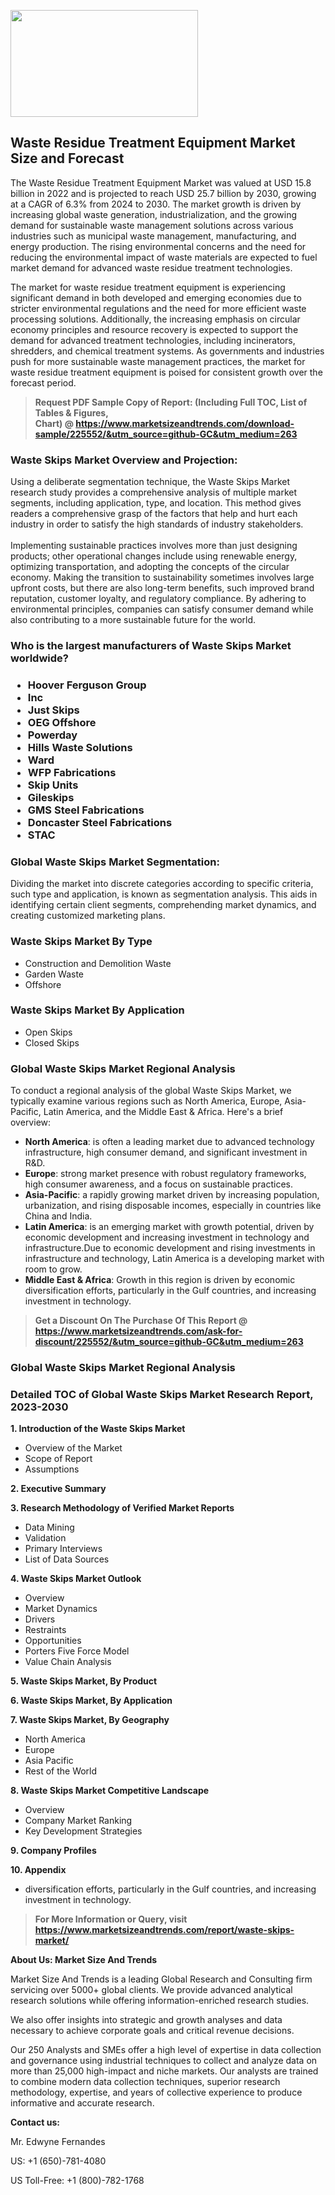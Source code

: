 <p><img class="alignnone size-medium wp-image-20088" src="https://ffe5etoiles.com/wp-content/uploads/2024/12/MST1-300x171.png" alt="" width="300" height="171" /></p><h2>Waste Residue Treatment Equipment Market Size and Forecast</h2><p>The Waste Residue Treatment Equipment Market was valued at USD 15.8 billion in 2022 and is projected to reach USD 25.7 billion by 2030, growing at a CAGR of 6.3% from 2024 to 2030. The market growth is driven by increasing global waste generation, industrialization, and the growing demand for sustainable waste management solutions across various industries such as municipal waste management, manufacturing, and energy production. The rising environmental concerns and the need for reducing the environmental impact of waste materials are expected to fuel market demand for advanced waste residue treatment technologies.</p><p>The market for waste residue treatment equipment is experiencing significant demand in both developed and emerging economies due to stricter environmental regulations and the need for more efficient waste processing solutions. Additionally, the increasing emphasis on circular economy principles and resource recovery is expected to support the demand for advanced treatment technologies, including incinerators, shredders, and chemical treatment systems. As governments and industries push for more sustainable waste management practices, the market for waste residue treatment equipment is poised for consistent growth over the forecast period.</p></p><blockquote id="" class=""><strong>Request PDF Sample Copy of Report: (Including Full TOC, List of Tables &amp; Figures, Chart)&nbsp;@&nbsp;<strong><a href="https://www.marketsizeandtrends.com/download-sample/225552/&utm_source=github-GC&utm_medium=263" target="_blank">https://www.marketsizeandtrends.com/download-sample/225552/&utm_source=github-GC&utm_medium=263</a></strong></strong></blockquote><h3 id="" class="">Waste Skips Market&nbsp;Overview and Projection:</h3><p id="" class="">Using a deliberate segmentation technique, the Waste Skips Market research study provides a comprehensive analysis of multiple market segments, including application, type, and location. This method gives readers a comprehensive grasp of the factors that help and hurt each industry in order to satisfy the high standards of industry stakeholders. <br /> <br />Implementing sustainable practices involves more than just designing products; other operational changes include using renewable energy, optimizing transportation, and adopting the concepts of the circular economy. Making the transition to sustainability sometimes involves large upfront costs, but there are also long-term benefits, such improved brand reputation, customer loyalty, and regulatory compliance. By adhering to environmental principles, companies can satisfy consumer demand while also contributing to a more sustainable future for the world.</p><h3 id="" class="">Who is the largest manufacturers of&nbsp;Waste Skips Market worldwide?</h3><h3 class=""><p><ul><li>Hoover Ferguson Group </li><li> Inc </li><li> Just Skips </li><li> OEG Offshore </li><li> Powerday </li><li> Hills Waste Solutions </li><li> Ward </li><li> WFP Fabrications </li><li> Skip Units </li><li> Gileskips </li><li> GMS Steel Fabrications </li><li> Doncaster Steel Fabrications </li><li> STAC</li></ul></p></h3><h3 id="" class="">Global&nbsp;Waste Skips Market Segmentation:</h3><p id="" class="">Dividing the market into discrete categories according to specific criteria, such type and application, is known as segmentation analysis. This aids in identifying certain client segments, comprehending market dynamics, and creating customized marketing plans.</p><h3 id="" class="">Waste Skips Market&nbsp;By Type</h3><p><p><ul><li>Construction and Demolition Waste</li><li> Garden Waste</li><li> Offshore</p></li></ul></p></p><h3 id="" class="">Waste Skips Market&nbsp;By Application</h3><p class=""><p><ul><li>Open Skips</li><li> Closed Skips</li></ul></p></p><h3 id="" class="">Global Waste Skips Market Regional Analysis</h3><p id="" class="">To conduct a regional analysis of the global Waste Skips Market, we typically examine various regions such as North America, Europe, Asia-Pacific, Latin America, and the Middle East &amp; Africa. Here's a brief overview:</p><ul><li><strong>North America</strong>: is often a leading market due to advanced technology infrastructure, high consumer demand, and significant investment in R&amp;D.</li><li><strong>Europe</strong>: strong market presence with robust regulatory frameworks, high consumer awareness, and a focus on sustainable practices.</li><li><strong>Asia-Pacific</strong>: a rapidly growing market driven by increasing population, urbanization, and rising disposable incomes, especially in countries like China and India.</li><li><strong>Latin America</strong>: is an emerging market with growth potential, driven by economic development and increasing investment in technology and infrastructure.Due to economic development and rising investments in infrastructure and technology, Latin America is a developing market with room to grow.</li><li><strong>Middle East &amp; Africa</strong>: Growth in this region is driven by economic diversification efforts, particularly in the Gulf countries, and increasing investment in technology.</li></ul><blockquote id="" class=""><strong>Get a Discount On The Purchase Of This Report @ <strong><a href="https://www.marketsizeandtrends.com/ask-for-discount/225552/&utm_source=github-GC&utm_medium=263" target="_blank">https://www.marketsizeandtrends.com/ask-for-discount/225552/&utm_source=github-GC&utm_medium=263</a></strong></strong></blockquote><h3 id="" class="">Global Waste Skips Market Regional Analysis</h3><h3 id="" class="">Detailed TOC of Global Waste Skips Market Research Report, 2023-2030</h3><p id="" class=""><strong>1. Introduction of the Waste Skips Market</strong></p><ul><li>Overview of the Market</li><li>Scope of Report</li><li>Assumptions</li></ul><p id="" class=""><strong>2. Executive Summary</strong></p><p id="" class=""><strong>3. Research Methodology of Verified Market Reports</strong></p><ul><li>Data Mining</li><li>Validation</li><li>Primary Interviews</li><li>List of Data Sources</li></ul><p id="" class=""><strong>4. Waste Skips Market Outlook</strong></p><ul><li>Overview</li><li>Market Dynamics</li><li>Drivers</li><li>Restraints</li><li>Opportunities</li><li>Porters Five Force Model</li><li>Value Chain Analysis</li></ul><p id="" class=""><strong>5. Waste Skips Market, By Product</strong></p><p id="" class=""><strong>6. Waste Skips Market, By Application</strong></p><p id="" class=""><strong>7. Waste Skips Market, By Geography</strong></p><ul><li>North America</li><li>Europe</li><li>Asia Pacific</li><li>Rest of the World</li></ul><p id="" class=""><strong>8. Waste Skips Market Competitive Landscape</strong></p><ul><li>Overview</li><li>Company Market Ranking</li><li>Key Development Strategies</li></ul><p id="" class=""><strong>9. Company Profiles</strong></p><p id="" class=""><strong>10. Appendix</strong></p><ul><li>diversification efforts, particularly in the Gulf countries, and increasing investment in technology.</li></ul><blockquote id="" class=""><strong>For More Information or Query, visit <strong><strong><a href="https://www.marketsizeandtrends.com/report/waste-skips-market/" target="_blank">https://www.marketsizeandtrends.com/report/waste-skips-market/</a></strong></strong></strong></blockquote><p id="" class=""><strong>About Us: Market Size And Trends</strong></p><p id="" class="">Market Size And Trends is a leading Global Research and Consulting firm servicing over 5000+ global clients. We provide advanced analytical research solutions while offering information-enriched research studies.</p><p id="" class="">We also offer insights into strategic and growth analyses and data necessary to achieve corporate goals and critical revenue decisions.</p><p id="" class="">Our 250 Analysts and SMEs offer a high level of expertise in data collection and governance using industrial techniques to collect and analyze data on more than 25,000 high-impact and niche markets. Our analysts are trained to combine modern data collection techniques, superior research methodology, expertise, and years of collective experience to produce informative and accurate research.</p><p id="" class=""><strong>Contact us:</strong></p><p id="" class="">Mr. Edwyne Fernandes</p><p id="" class="">US: +1 (650)-781-4080</p><p id="" class="">US Toll-Free: +1 (800)-782-1768</p>
